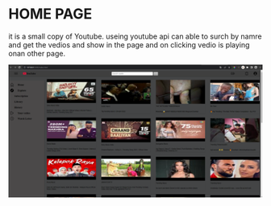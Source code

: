 
<h1> HOME PAGE</h1>

<p>it is a small copy of Youtube. useing youtube api can able to surch by namre and get the vedios and show in the page and on clicking vedio is playing onan other page.</p>

 <img src="./Screenshot 2022-04-29 134544.png" alt="">
